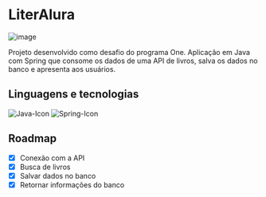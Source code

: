# LiterAlura 
![image](https://github.com/davimcostaa/LiterAlura-One/assets/92067624/bc28e26f-a8ad-47a8-a6c4-217b1eeffe59)

Projeto desenvolvido como desafio do programa One.
Aplicação em Java com Spring que consome os dados de uma API de livros, salva os dados no banco e apresenta aos usuários.

## Linguagens e tecnologias

![Java-Icon](https://shields.io/badge/java-black?logo=openjdk&style=for-the-badge)
![Spring-Icon](https://shields.io/badge/spring-black?logo=spring&style=for-the-badge)

## Roadmap

- [x] Conexão com a API
- [x] Busca de livros
- [x] Salvar dados no banco
- [x] Retornar informações do banco
